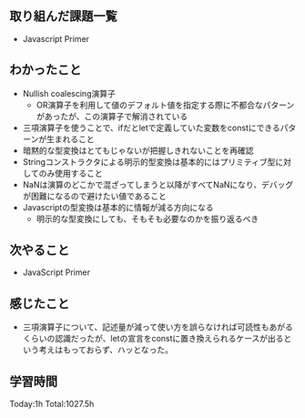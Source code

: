## 取り組んだ課題一覧

- Javascript Primer

## わかったこと

* Nullish coalescing演算子
  * OR演算子を利用して値のデフォルト値を指定する際に不都合なパターンがあったが、この演算子で解消されている
* 三項演算子を使うことで、ifだとletで定義していた変数をconstにできるパターンが生まれること
* 暗黙的な型変換はとてもじゃないが把握しきれないことを再確認
* Stringコンストラクタによる明示的型変換は基本的にはプリミティブ型に対してのみ使用すること
* NaNは演算のどこかで混ざってしまうと以降がすべてNaNになり、デバッグが困難になるので避けたい値であること  
* Javascriptの型変換は基本的に情報が減る方向になる
  * 明示的な型変換にしても、そもそも必要なのかを振り返るべき
  

## 次やること

- JavaScript Primer

## 感じたこと

- 三項演算子について、記述量が減って使い方を誤らなければ可読性もあがるくらいの認識だったが、letの宣言をconstに置き換えられるケースが出るという考えはもっておらず、ハッとなった。
 
## 学習時間

Today:1h
Total:1027.5h
